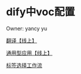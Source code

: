 # dify中voc配置

Owner: yancy yu

[翻译【线上】](%E7%BF%BB%E8%AF%91%E3%80%90%E7%BA%BF%E4%B8%8A%E3%80%91%20bcfa38a37075436780b7922915ae63e1.md)

[通用型应用【线上】](%E9%80%9A%E7%94%A8%E5%9E%8B%E5%BA%94%E7%94%A8%E3%80%90%E7%BA%BF%E4%B8%8A%E3%80%91%203762b2bf1a8c414d98db4295ed796bab.md)

[标签选择工作流](%E6%A0%87%E7%AD%BE%E9%80%89%E6%8B%A9%E5%B7%A5%E4%BD%9C%E6%B5%81%20013ca969cf9b4775b723cb2f6529ffd4.md)